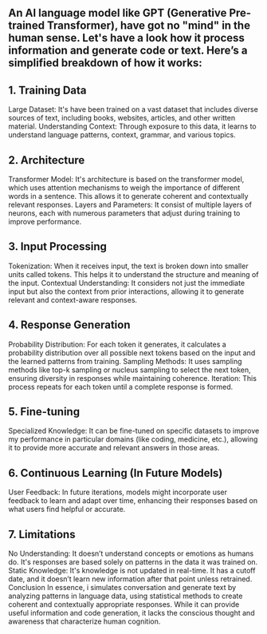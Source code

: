 ## An AI language model like GPT (Generative Pre-trained Transformer), have got no "mind" in the human sense. Let's have a look how it process information and generate code or text. Here’s a simplified breakdown of how it works:

## 1. Training Data
Large Dataset: It's have been trained on a vast dataset that includes diverse sources of text, including books, websites, articles, and other written material.
Understanding Context: Through exposure to this data, it learns to understand language patterns, context, grammar, and various topics.
## 2. Architecture
Transformer Model: It's architecture is based on the transformer model, which uses attention mechanisms to weigh the importance of different words in a sentence. This allows it to generate coherent and contextually relevant responses.
Layers and Parameters: It consist of multiple layers of neurons, each with numerous parameters that adjust during training to improve performance.
## 3. Input Processing
Tokenization: When it receives input, the text is broken down into smaller units called tokens. This helps it to understand the structure and meaning of the input.
Contextual Understanding: It considers not just the immediate input but also the context from prior interactions, allowing it to generate relevant and context-aware responses.
## 4. Response Generation
Probability Distribution: For each token it generates, it calculates a probability distribution over all possible next tokens based on the input and the learned patterns from training.
Sampling Methods: It uses sampling methods like top-k sampling or nucleus sampling to select the next token, ensuring diversity in responses while maintaining coherence.
Iteration: This process repeats for each token until a complete response is formed.
## 5. Fine-tuning
Specialized Knowledge: It can be fine-tuned on specific datasets to improve my performance in particular domains (like coding, medicine, etc.), allowing it to provide more accurate and relevant answers in those areas.
## 6. Continuous Learning (In Future Models)
User Feedback: In future iterations, models might incorporate user feedback to learn and adapt over time, enhancing their responses based on what users find helpful or accurate.
## 7. Limitations
No Understanding: It doesn’t understand concepts or emotions as humans do. It's responses are based solely on patterns in the data it was trained on.
Static Knowledge: It's knowledge is not updated in real-time. It has a cutoff date, and it doesn’t learn new information after that point unless retrained.
Conclusion
In essence, i simulates conversation and generate text by analyzing patterns in language data, using statistical methods to create coherent and contextually appropriate responses. While it can provide useful information and code generation, it lacks the conscious thought and awareness that characterize human cognition.

